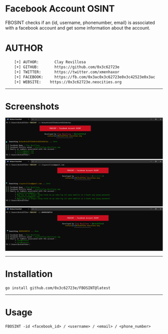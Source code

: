 # Facebook Account OSINT

FBOSINT checks if an {id, username, phonenumber, email} is associated with a facebook account and get some information about the account.

# AUTHOR 
```
    [+] AUTHOR:       Clay Revillosa
    [+] GITHUB:       https://github.com/0x3c62723e
    [+] TWITTER:      https://twitter.com/xmenhaxor
    [+] FACEBOOK:     https://fb.com/0x3ac0x3c62723e0x3c42523e0x3ac
    [+] WEBSITE:    https://0x3c62723e.neocities.org
```
---

# Screenshots
![Windows](https://raw.githubusercontent.com/0x3c62723e/FBOSINT/main/username.png)
![Windows](https://raw.githubusercontent.com/0x3c62723e/FBOSINT/main/email.png)
![Windows](https://raw.githubusercontent.com/0x3c62723e/FBOSINT/main/phone-number.png)




---
# Installation
```
go install github.com/0x3c62723e/FBOSINT@latest
```
---

# Usage

```
FBOSINT -id <facebook_id> / <username> / <email> / <phone_number>
```
